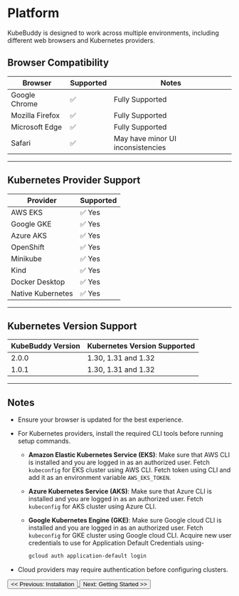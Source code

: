 # Platform

KubeBuddy is designed to work across multiple environments, including different web browsers and Kubernetes providers.

## Browser Compatibility

| Browser         | Supported | Notes                             |
| --------------- | --------- | --------------------------------- |
| Google Chrome   | ✅        | Fully Supported                   |
| Mozilla Firefox | ✅        | Fully Supported                   |
| Microsoft Edge  | ✅        | Fully Supported                   |
| Safari          | ✅        | May have minor UI inconsistencies |

---

## Kubernetes Provider Support

| Provider          | Supported  |
| ----------------- | ---------- |
| AWS EKS           | ✅ Yes     |
| Google GKE        | ✅ Yes     |
| Azure AKS         | ✅ Yes     |
| OpenShift         | ✅ Yes     |
| Minikube          | ✅ Yes     |
| Kind              | ✅ Yes     |
| Docker Desktop    | ✅ Yes     |
| Native Kubernetes | ✅ Yes     |

---

## Kubernetes Version Support

| KubeBuddy Version | Kubernetes Version Supported |
| ----------------- | ---------------------------- |
| 2.0.0             | 1.30, 1.31 and 1.32          |
| 1.0.1             | 1.30, 1.31 and 1.32          |
---

## Notes

- Ensure your browser is updated for the best experience.
- For Kubernetes providers, install the required CLI tools before running setup commands.

  - **Amazon Elastic Kubernetes Service (EKS)**: Make sure that AWS CLI is installed and you are logged in as an authorized user. Fetch `kubeconfig` for EKS cluster using AWS CLI. Fetch token using CLI and add it as an environment variable `AWS_EKS_TOKEN`.
  - **Azure Kubernetes Service (AKS)**: Make sure that Azure CLI is installed and you are logged in as an authorized user. Fetch `kubeconfig` for AKS cluster using Azure CLI.
  - **Google Kubernetes Engine (GKE)**: Make sure Google cloud CLI is installed and you are logged in as an authorized user. Fetch `kubeconfig` for GKE cluster using Google cloud CLI. Acquire new user credentials to use for Application Default Credentials using-

    ```bash
    gcloud auth application-default login
    ```

- Cloud providers may require authentication before configuring clusters.

<a href="#installation">
  <button class="btn btn-secondary btn-sm"> << Previous: Installation </button>
</a>

<a href="#getting-started">
  <button class="btn btn-primary btn-sm">Next: Getting Started >> </button>
</a>
